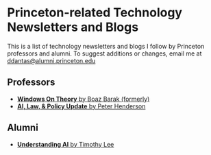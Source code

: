 # Princeton-related Technology Newsletters and Blogs

This is a list of technology newsletters and blogs I follow by Princeton professors and alumni. To suggest additions or changes, email me at [ddantas@alumni.princeton.edu](mailto:ddantas@alumni.princeton.edu)

## Professors
* [**Windows On Theory** by Boaz Barak (formerly)](https://windowsontheory.org/)
* [**AI, Law, & Policy Update** by Peter Henderson](https://www.ailawpolicy.com/)

## Alumni

* [**Understanding AI** by Timothy Lee](https://www.understandingai.org/)

